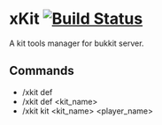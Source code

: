 # xKit [![Build Status](http://ci.mengcraft.com:8080/job/xKit/badge/icon)](http://ci.mengcraft.com:8080/job/xKit/)
A kit tools manager for bukkit server.

## Commands
- /xkit def
- /xkit def <kit_name>
- /xkit kit <kit_name> <player_name>